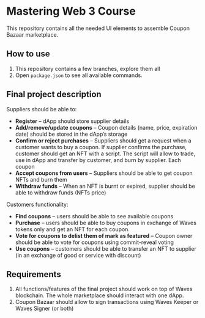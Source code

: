 # Mastering Web 3 Course

This repository contains all the needed UI elements to assemble Coupon Bazaar marketplace.

## How to use

1. This repository contains a few branches, explore them all
2. Open `package.json` to see all available commands.


## Final project description


Suppliers should be able to:
- **Register** – dApp should store supplier details
- **Add/remove/update coupons** – Coupon details (name, price, expiration date) should be stored in the dApp’s storage
- **Confirm or reject purchases** – Suppliers should get a request when a customer wants to buy a coupon. If supplier confirms the purchase, customer should get an NFT with a script. The script will allow to trade, use in dApp and transfer by customer, and burn by supplier. Each coupon 
- **Accept coupons from users** – Suppliers should be able to get coupon NFTs and burn them
- **Withdraw funds** – When an NFT is burnt or expired, supplier should be able to withdraw funds (NFTs price)

Customers functionality:
- **Find coupons** – users should be able to see available coupons
- **Purchase** – users should be able to buy coupons in exchange of Waves tokens only and get an NFT for each coupon. 
- **Vote for coupons to delist them of mark as featured** – Coupon owner should be able to vote for coupons using commit-reveal voting
- **Use coupons** – customers should be able to transfer an NFT to supplier (in an exchange of good or service with discount)

## Requirements

1. All functions/features of the final project should work on top of Waves blockchain. The whole marketplace should interact with one dApp.
2. Coupon Bazaar should allow to sign transactions using Waves Keeper or Waves Signer (or both)


